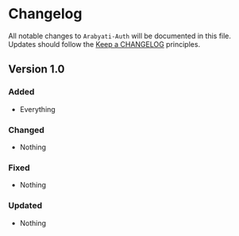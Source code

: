 # Changelog

All notable changes to `Arabyati-Auth` will be documented in this file.
Updates should follow the [Keep a CHANGELOG](http://keepachangelog.com/) principles.

## Version 1.0

### Added
- Everything

### Changed
- Nothing

### Fixed
- Nothing

### Updated
- Nothing
